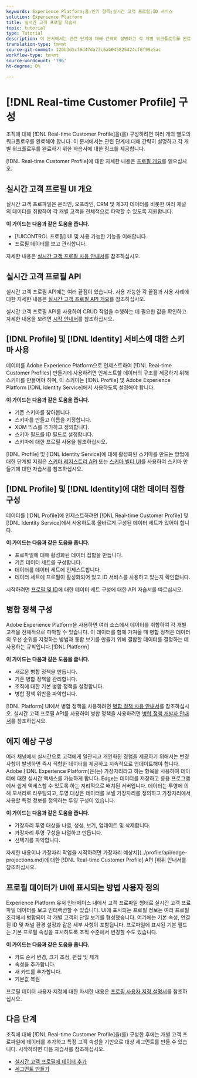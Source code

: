 ```yaml
---
keywords: Experience Platform;홈;인기 항목;실시간 고객 프로필;ID 서비스
solution: Experience Platform
title: 실시간 고객 프로필 자습서
topic: tutorial
type: Tutorial
description: 이 문서에서는 관련 단계에 대해 간략히 설명하고 각 개별 워크플로우를 완료하기 위한 자습서에 대한 링크를 제공합니다.
translation-type: tm+mt
source-git-commit: 126b3d1cf6d47da73c6ab045825424cf6f99e5ac
workflow-type: tm+mt
source-wordcount: '796'
ht-degree: 0%

---
```



# [!DNL Real-time Customer Profile] 구성

조직에 대해 [!DNL Real-time Customer Profile]을(를) 구성하려면 여러 개의 별도의 워크플로우를 완료해야 합니다. 이 문서에서는 관련 단계에 대해 간략히 설명하고 각 개별 워크플로우를 완료하기 위한 자습서에 대한 링크를 제공합니다.

[!DNL Real-time Customer Profile]에 대한 자세한 내용은 [프로필 개요](../profile/home.md)를 읽으십시오.

## 실시간 고객 프로필 UI 개요

실시간 고객 프로파일은 온라인, 오프라인, CRM 및 제3자 데이터를 비롯한 여러 채널의 데이터를 취합하여 각 개별 고객을 전체적으로 파악할 수 있도록 지원합니다.

**이 가이드는 다음과 같은 도움을 줍니다.**
- [!UICONTROL 프로필] UI 및 사용 가능한 기능을 이해합니다.
- 프로필 데이터를 보고 관리합니다.

자세한 내용은 [실시간 고객 프로필 사용 안내서](../profile/ui/user-guide.md)를 참조하십시오.

## 실시간 고객 프로필 API

실시간 고객 프로필 API에는 여러 끝점이 있습니다. 사용 가능한 각 끝점과 사용 사례에 대한 자세한 내용은 [실시간 고객 프로필 API 개요](../profile/api/overview.md)를 참조하십시오.

실시간 고객 프로필 API를 사용하여 CRUD 작업을 수행하는 데 필요한 값을 확인하고 자세한 내용을 보려면 [시작 안내서](../profile/api/getting-started.md)를 참조하십시오.

## [!DNL Profile] 및 [!DNL Identity] 서비스에 대한 스키마 사용

데이터를 Adobe Experience Platform으로 인제스트하여 [!DNL Real-time Customer Profiles] 만들기에 사용하려면 인제스트할 데이터의 구조를 제공하기 위해 스키마를 만들어야 하며, 이 스키마는 [!DNL Profile] 및 Adobe Experience Platform [!DNL Identity Service]에서 사용하도록 설정해야 합니다.

**이 가이드는 다음과 같은 도움을 줍니다.**
- 기존 스키마를 찾아봅니다.
- 스키마를 만들고 이름을 지정합니다.
- XDM 믹스를 추가하고 정의합니다.
- 스키마 필드를 ID 필드로 설정합니다.
- 스키마에 대한 프로필 사용을 참조하십시오.

[!DNL Profile] 및 [!DNL Identity Service]에 대해 활성화된 스키마를 만드는 방법에 대한 단계별 지침은 [스키마 레지스트리 API](../xdm/tutorials/create-schema-api.md) 또는 [스키마 빌더 UI](../xdm/tutorials/create-schema-ui.md)를 사용하여 스키마 만들기에 대한 자습서를 참조하십시오.

## [!DNL Profile] 및 [!DNL Identity]에 대한 데이터 집합 구성

데이터를 [!DNL Profile]에 인제스트하려면 [!DNL Real-time Customer Profile] 및 [!DNL Identity Service]에서 사용하도록 올바르게 구성된 데이터 세트가 있어야 합니다.

**이 가이드는 다음과 같은 도움을 줍니다.**
- 프로파일에 대해 활성화된 데이터 집합을 만듭니다.
- 기존 데이터 세트를 구성합니다.
- 데이터를 데이터 세트에 인제스트합니다.
- 데이터 세트에 프로필이 활성화되어 있고 ID 서비스를 사용하고 있는지 확인합니다.

시작하려면 [프로필 및 ID](../profile/tutorials/dataset-configuration.md)에 대한 데이터 세트 구성에 대한 API 자습서를 따르십시오.

## 병합 정책 구성

Adobe Experience Platform을 사용하면 여러 소스에서 데이터를 취합하여 각 개별 고객을 전체적으로 파악할 수 있습니다. 이 데이터를 함께 가져올 때 병합 정책은 데이터의 우선 순위를 지정하는 방법과 통합 보기를 만들기 위해 결합할 데이터를 결정하는 데 사용하는 규칙입니다.[!DNL Platform]

**이 가이드는 다음과 같은 도움을 줍니다.**
- 새로운 병합 정책을 만듭니다.
- 기존 병합 정책을 관리합니다.
- 조직에 대한 기본 병합 정책을 설정합니다.
- 병합 정책 위반을 파악합니다.

[!DNL Platform] UI에서 병합 정책을 사용하려면 [병합 정책 사용 안내서](../profile/ui/merge-policies.md)를 참조하십시오. 실시간 고객 프로필 API를 사용하여 병합 정책을 사용하려면 [병합 정책 개발자 안내서](../profile/api/merge-policies.md)를 참조하십시오.

## 에지 예상 구성

여러 채널에서 실시간으로 고객에게 일관되고 개인화된 경험을 제공하기 위해서는 변경 사항이 발생하면 즉시 적합한 데이터를 제공하고 지속적으로 업데이트해야 합니다. Adobe [!DNL Experience Platform]은(는) 가장자리라고 하는 항목을 사용하여 데이터에 대한 실시간 액세스를 가능하게 합니다. Edge는 데이터를 저장하고 응용 프로그램에서 쉽게 액세스할 수 있도록 하는 지리적으로 배치된 서버입니다. 데이터는 투영에 의해 모서리로 라우팅되고, 투영 대상은 데이터를 보낼 가장자리를 정의하고 가장자리에서 사용할 특정 정보를 정의하는 투영 구성이 있습니다.

**이 가이드는 다음과 같은 도움을 줍니다.**
- 가장자리 투영 대상을 나열, 생성, 보기, 업데이트 및 삭제합니다.
- 가장자리 투영 구성을 나열하고 만듭니다.
- 선택기를 파악합니다.

자세한 내용이나 가장자리 작업을 시작하려면 가장자리 예상치](../profile/api/edge-projections.md)에 대한 [!DNL Real-time Customer Profile] API [하위 안내서를 참조하십시오.

## 프로필 데이터가 UI에 표시되는 방법 사용자 정의

Experience Platform 유저 인터페이스 내에서 고객 프로파일 형태로 실시간 고객 프로파일 데이터를 보고 인터랙션할 수 있습니다. UI에 표시되는 프로필 정보는 여러 프로필 조각에서 병합되어 각 개별 고객의 단일 보기를 형성했습니다. 여기에는 기본 속성, 연결된 ID 및 채널 환경 설정과 같은 세부 사항이 포함됩니다. 프로파일에 표시된 기본 필드는 기본 프로필 속성을 표시하도록 조직 수준에서 변경할 수도 있습니다.

**이 가이드는 다음과 같은 도움을 줍니다.**
- 카드 순서 변경, 크기 조정, 편집 및 제거
- 속성을 추가합니다.
- 새 카드를 추가합니다.
- 기본값 복원

프로필 데이터 사용자 지정에 대한 자세한 내용은 [프로필 사용자 지정 설명서](../profile/ui/profile-customization.md)를 참조하십시오.

## 다음 단계

조직에 대해 [!DNL Real-time Customer Profile]을(를) 구성한 후에는 개별 고객 프로파일에 데이터를 추가하고 특정 고객 속성을 기반으로 대상 세그먼트를 만들 수 있습니다. 시작하려면 다음 자습서를 참조하십시오.

- [실시간 고객 프로필에 데이터 추가](../profile/tutorials/add-profile-data.md)
- [세그먼트 만들기](../segmentation/tutorials/create-a-segment.md)